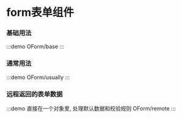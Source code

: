 # form表单组件

### 基础用法

:::demo
OForm/base
:::

### 通常用法

:::demo
OForm/usually
:::

### 远程返回的表单数据

:::demo 直接在一个对象里, 处理默认数据和校验规则
OForm/remote
:::
